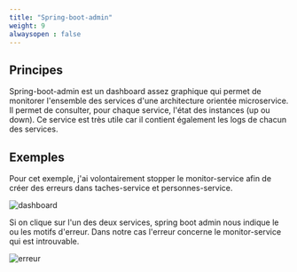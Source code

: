 ```yaml
---
title: "Spring-boot-admin"
weight: 9
alwaysopen : false
---
```


## Principes

Spring-boot-admin est un dashboard assez graphique qui permet de monitorer l'ensemble des services d'une architecture orientée microservice. Il permet de consulter, pour chaque service, l'état des instances (up ou down). Ce service est très utile car il contient également les logs de chacun des services.

## Exemples

Pour cet exemple, j'ai volontairement stopper le monitor-service afin de créer des erreurs dans taches-service et personnes-service.

![dashboard](../images/spring-boot-admin-service/capture0.png)

Si on clique sur l'un des deux services, spring boot admin nous indique le ou les motifs d'erreur. Dans notre cas l'erreur concerne le monitor-service qui est introuvable.

![erreur](../images/spring-boot-admin-service/capture1.png)